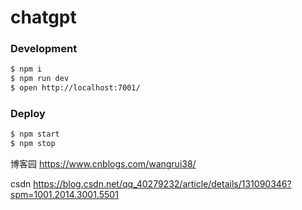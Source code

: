 # chatgpt


### Development

```bash
$ npm i
$ npm run dev
$ open http://localhost:7001/
```

### Deploy

```bash
$ npm start
$ npm stop
```

博客园
https://www.cnblogs.com/wangrui38/

csdn
https://blog.csdn.net/qq_40279232/article/details/131090346?spm=1001.2014.3001.5501